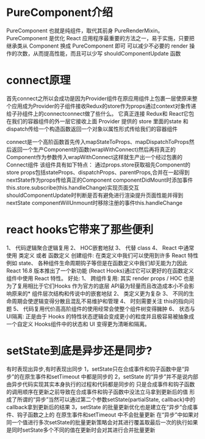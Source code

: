 # PureComponent介绍
PureComponent 也就是纯组件，取代其前身 PureRenderMixin。
PureComponent 是优化 React 应用程序最重要的方法之一，易于实施，只要把继承类从 Component 换成 PureComponent 即可
可以减少不必要的 render 操作的次数，从而提高性能，而且可以少写 shouldComponentUpdate 函数
# connect原理
首先connect之所以会成功是因为Provider组件在原应用组件上包裹一层使原来整个应用成为Provider的子组件接收Redux的store作为props通过context对象传递给子孙组件上的connectconnect做了些什么。
它真正连接 Redux和 React它包在我们的容器组件的外一层它接收上面 Provider 提供的 store 里面的state 和 dispatch传给一个构造函数返回一个对象以属性形式传给我们的容器组件

connect是一个高阶函数首先传入mapStateToProps、mapDispatchToProps然后返回一个生产Component的函数(wrapWithConnect)然后再将真正的Component作为参数传入wrapWithConnect这样就生产出一个经过包裹的Connect组件
该组件具有如下特点：
    通过props.store获取祖先Component的store props包括stateProps、dispatchProps、parentProps,合并在一起得到nextState作为props传给真正的Component 
    componentDidMount时添加事件this.store.subscribe(this.handleChange)实现页面交互shouldComponentUpdate时判断是否有避免进行渲染提升页面性能并得到nextState 
    componentWillUnmount时移除注册的事件this.handleChange

# react hooks它带来了那些便利
1、 代码逻辑聚合逻辑复用
2、 HOC嵌套地狱
3、 代替 class
4、 React 中通常使用 类定义 或者 函数定义 创建组件:
在类定义中我们可以使用到许多 React 特性例如 state、 各种组件生命周期钩子等但是在函数定义中我们却无能为力因此 React 16.8 版本推出了一个新功能 (React Hooks)通过它可以更好的在函数定义组件中使用 React 特性。
好处:
    1、 跨组件复用: 其实 render props / HOC 也是为了复用相比于它们Hooks 作为官方的底层 API最为轻量而且改造成本小不会影响原来的* 组件层次结构和传说中的嵌套地狱
    2、 类定义更为复杂
    3、 不同的生命周期会使逻辑变得分散且混乱不易维护和管理
    4、 时刻需要关注 this的指向问题
    5、 代码复用代价高高阶组件的使用经常会使整个组件树变得臃肿
    6、 状态与UI隔离: 正是由于 Hooks 的特性状态逻辑会变成更小的粒度并且极容易被抽象成一个自定义 Hooks组件中的状态和 UI 变得更为清晰和隔离。
# setState到底是异步还是同步?
有时表现出异步,有时表现出同步
1，setState只在合成事件和钩子函数中是“异步”的在原生事件和setTimeout 中都是同步的
2，setState 的“异步”并不是说内部由异步代码实现其实本身执行的过程和代码都是同步的
只是合成事件和钩子函数的调用顺序在更新之前导致在合成事件和钩子函数中没法立马拿到更新后的值
形成了所谓的“异步”当然可以通过第二个参数setState(partialState, callback)中的callback拿到更新后的结果
3，setState 的批量更新优化也是建立在“异步”合成事件、钩子函数之上的
在原生事件和setTimeout 中不会批量更新
在“异步”中如果对同一个值进行多次setState的批量更新策略会对其进行覆盖取最后一次的执行如果是同时setState多个不同的值在更新时会对其进行合并批量更新

